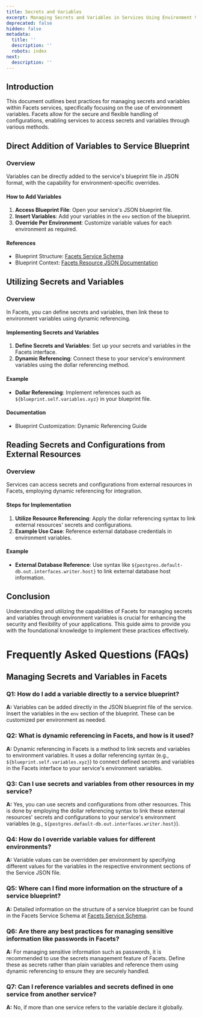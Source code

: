 ```yaml
---
title: Secrets and Variables
excerpt: Managing Secrets and Variables in Services Using Environment Variables
deprecated: false
hidden: false
metadata:
  title: ''
  description: ''
  robots: index
next:
  description: ''
---
```

## Introduction

This document outlines best practices for managing secrets and variables within Facets services, specifically focusing on the use of environment variables. Facets allow for the secure and flexible handling of configurations, enabling services to access secrets and variables through various methods.

## Direct Addition of Variables to Service Blueprint

### Overview

Variables can be directly added to the service's blueprint file in JSON format, with the capability for environment-specific overrides.

#### How to Add Variables

1. **Access Blueprint File**: Open your service's JSON blueprint file.
2. **Insert Variables**: Add your variables in the `env` section of the blueprint.
3. **Override Per Environment**: Customize variable values for each environment as required.

#### References

- Blueprint Structure: [Facets Service Schema](https://facets-cloud.github.io/facets-schemas/schemas/service/service.schema.md)
- Blueprint Context: [Facets Resource JSON Documentation](https://readme.facets.cloud/docs/resource-json)

## Utilizing Secrets and Variables

### Overview

In Facets, you can define secrets and variables, then link these to environment variables using dynamic referencing.

#### Implementing Secrets and Variables

1. **Define Secrets and Variables**: Set up your secrets and variables in the Facets interface.
2. **Dynamic Referencing**: Connect these to your service's environment variables using the dollar referencing method.

#### Example

- **Dollar Referencing**: Implement references such as `${blueprint.self.variables.xyz}` in your blueprint file.

#### Documentation

- Blueprint Customization: Dynamic Referencing Guide

## Reading Secrets and Configurations from External Resources

### Overview

Services can access secrets and configurations from external resources in Facets, employing dynamic referencing for integration.

#### Steps for Implementation

1. **Utilize Resource Referencing**: Apply the dollar referencing syntax to link external resources' secrets and configurations.
2. **Example Use Case**: Reference external database credentials in environment variables.

#### Example

- **External Database Reference**: Use syntax like `${postgres.default-db.out.interfaces.writer.host}` to link external database host information.

## Conclusion

Understanding and utilizing the capabilities of Facets for managing secrets and variables through environment variables is crucial for enhancing the security and flexibility of your applications. This guide aims to provide you with the foundational knowledge to implement these practices effectively.

# Frequently Asked Questions (FAQs)

## Managing Secrets and Variables in Facets

### Q1: How do I add a variable directly to a service blueprint?

**A:** Variables can be added directly in the JSON blueprint file of the service. Insert the variables in the `env` section of the blueprint. These can be customized per environment as needed.

### Q2: What is dynamic referencing in Facets, and how is it used?

**A:** Dynamic referencing in Facets is a method to link secrets and variables to environment variables. It uses a dollar referencing syntax (e.g., `${blueprint.self.variables.xyz}`) to connect defined secrets and variables in the Facets interface to your service's environment variables.

### Q3: Can I use secrets and variables from other resources in my service?

**A:** Yes, you can use secrets and configurations from other resources. This is done by employing the dollar referencing syntax to link these external resources' secrets and configurations to your service's environment variables (e.g., `${postgres.default-db.out.interfaces.writer.host}`).

### Q4: How do I override variable values for different environments?

**A:** Variable values can be overridden per environment by specifying different values for the variables in the respective environment sections of the Service JSON  file.

### Q5: Where can I find more information on the structure of a service blueprint?

**A:** Detailed information on the structure of a service blueprint can be found in the Facets Service Schema at [Facets Service Schema](https://facets-cloud.github.io/facets-schemas/schemas/service/service.schema.md).

### Q6: Are there any best practices for managing sensitive information like passwords in Facets?

**A:** For managing sensitive information such as passwords, it is recommended to use the secrets management feature of Facets. Define these as secrets rather than plain variables and reference them using dynamic referencing to ensure they are securely handled.

### Q7: Can I reference variables and secrets defined in one service from another service?

**A:** No, if more than one service refers to the variable declare it globally.